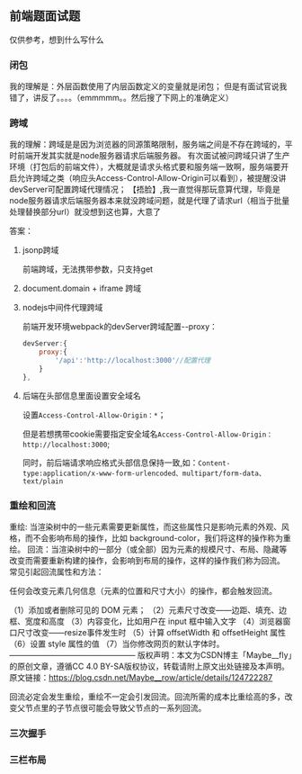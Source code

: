 ## 前端题面试题
仅供参考，想到什么写什么

### 闭包
我的理解是：外层函数使用了内层函数定义的变量就是闭包；
但是有面试官说我错了，讲反了。。。。（emmmmm。。然后搜了下网上的准确定义）



### 跨域
我的理解：跨域是是因为浏览器的同源策略限制，服务端之间是不存在跨域的，平时前端开发其实就是node服务器请求后端服务器。
有次面试被问跨域只讲了生产环境（打包后的前端文件），大概就是请求头格式要和服务端一致啊，服务端要开启允许跨域之类（响应头Access-Control-Allow-Origin可以看到），被提醒没讲devServer可配置跨域代理情况；
【捂脸】,我一直觉得那玩意算代理，毕竟是node服务器请求后端服务器本来就没跨域问题，就是代理了请求url（相当于批量处理替换部分url）就没想到这也算，大意了

答案：

1.  jsonp跨域
    
    前端跨域，无法携带参数，只支持get

2.  document.domain + iframe 跨域

3.  nodejs中间件代理跨域
    
    前端开发环境webpack的devServer跨域配置--proxy：
    ```js
    devServer:{
        proxy:{
            '/api':'http://localhost:3000'//配置代理
        }
    },
    ```

4.  后端在头部信息里面设置安全域名
    
    设置`Access-Control-Allow-Origin：*`；
    
    但是若想携带cookie需要指定安全域名`Access-Control-Allow-Origin：http://localhost:3000`;
    
    同时，前后端请求响应格式头部信息保持一致,如：`Content-type:application/x-www-form-urlencoded、multipart/form-data、text/plain`




### 重绘和回流
重绘: 当渲染树中的一些元素需要更新属性，而这些属性只是影响元素的外观、风格，而不会影响布局的操作，比如 background-color，我们将这样的操作称为重绘。
回流：当渲染树中的一部分（或全部）因为元素的规模尺寸、布局、隐藏等改变而需要重新构建的操作，会影响到布局的操作，这样的操作我们称为回流。
常见引起回流属性和方法：

任何会改变元素几何信息（元素的位置和尺寸大小）的操作，都会触发回流。

（1）添加或者删除可见的 DOM 元素；
（2）元素尺寸改变——边距、填充、边框、宽度和高度
（3）内容变化，比如用户在 input 框中输入文字
（4）浏览器窗口尺寸改变——resize事件发生时
（5）计算 offsetWidth 和 offsetHeight 属性
（6）设置 style 属性的值
（7）当你修改网页的默认字体时。
————————————————
版权声明：本文为CSDN博主「Maybe__fly」的原创文章，遵循CC 4.0 BY-SA版权协议，转载请附上原文出处链接及本声明。
原文链接：<https://blog.csdn.net/Maybe__row/article/details/124722287>

回流必定会发生重绘，重绘不一定会引发回流。回流所需的成本比重绘高的多，改变父节点里的子节点很可能会导致父节点的一系列回流。

### 三次握手


### 三栏布局



